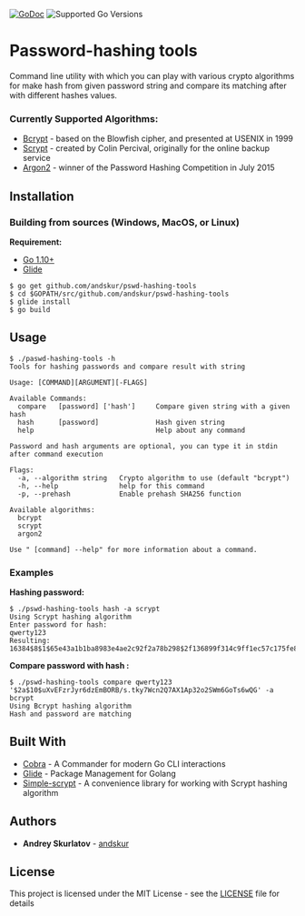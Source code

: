 [![GoDoc](https://godoc.org/github.com/andskur/pswd-hashing-tools?status.svg)](https://godoc.org/github.com/andskur/pswd-hashing-tools)
![Supported Go Versions](https://img.shields.io/badge/Go-1.10%2C%201.11-lightgrey.svg)
# Password-hashing tools

Command line utility with which you can play with various crypto algorithms for make hash from given password string and compare its matching after with different hashes values.

### Currently Supported Algorithms:
* [Bcrypt](https://wikipedia.org/wiki/Bcrypt) - based on the Blowfish cipher, and presented at USENIX in 1999
* [Scrypt](https://wikipedia.org/wiki/Scrypt) - created by Colin Percival, originally for the online backup service
* [Argon2](https://wikipedia.org/wiki/Argon2) - winner of the Password Hashing Competition in July 2015

## Installation
### Building from sources (Windows, MacOS, or Linux)

**Requirement:**
* [Go 1.10+](https://golang.org/doc/install)
* [Glide](https://github.com/Masterminds/glide#install)

```
$ go get github.com/andskur/pswd-hashing-tools
$ cd $GOPATH/src/github.com/andskur/pswd-hashing-tools
$ glide install
$ go build
```

## Usage
```
$ ./paswd-hashing-tools -h
Tools for hashing passwords and compare result with string

Usage: [COMMAND][ARGUMENT][-FLAGS]

Available Commands:
  compare   [password] ['hash']     Compare given string with a given hash
  hash      [password]              Hash given string
  help                              Help about any command

Password and hash arguments are optional, you can type it in stdin after command execution

Flags:
  -a, --algorithm string   Crypto algorithm to use (default "bcrypt")
  -h, --help               help for this command
  -p, --prehash            Enable prehash SHA256 function
  
Available algorithms:
  bcrypt
  scrypt
  argon2

Use " [command] --help" for more information about a command.
```

### Examples
**Hashing password:**
```
$ ./pswd-hashing-tools hash -a scrypt
Using Scrypt hashing algorithm 
Enter password for hash:
qwerty123
Resulting: 16384$8$1$65e43a1b1ba8983e4ae2c92f2a78b298$2f136899f314c9ff1ec57c175fe824eea37c6499facab44dc8b680e52343a357
```
**Compare password with hash :**
```
$ ./pswd-hashing-tools compare qwerty123 '$2a$10$uXvEFzrJyr6dzEmBORB/s.tky7Wcn2Q7AX1Ap32o2SWm6GoTs6wQG' -a bcrypt
Using Bcrypt hashing algorithm 
Hash and password are matching
```

## Built With

* [Cobra](https://github.com/spf13/cobra) - A Commander for modern Go CLI interactions
* [Glide](https://github.com/Masterminds/glide) - Package Management for Golang
* [Simple-scrypt](https://github.com/elithrar/simple-scrypt) - A convenience library for working with Scrypt hashing algorithm

## Authors

* **Andrey Skurlatov** - [andskur](https://github.com/andskur)

## License

This project is licensed under the MIT License - see the [LICENSE](LICENSE) file for details
